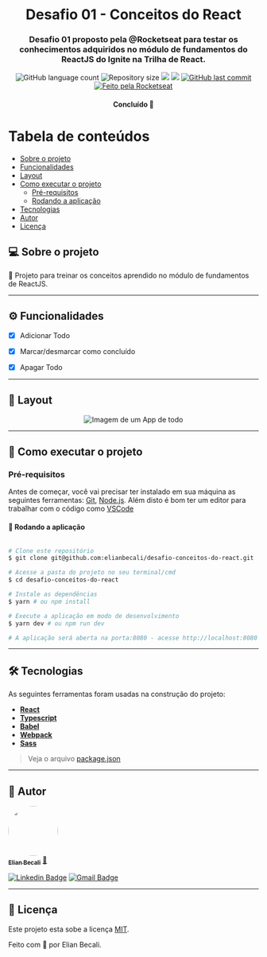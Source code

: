 <h1 align="center">
			Desafio 01 - Conceitos do React
</h1>

<h3 align="center">
    Desafio 01 proposto pela @Rocketseat para testar os conhecimentos adquiridos no módulo de fundamentos do ReactJS do Ignite na Trilha de React.
</h3>

<p align="center">
  <img alt="GitHub language count" src="https://img.shields.io/github/languages/count/elianbecali/desafio-conceitos-do-react?style=flat-square&&color=%2304D361" />

  <img alt="Repository size" src="https://img.shields.io/github/repo-size/elianbecali/desafio-conceitos-do-react?style=flat-square" />
	
  <img src="https://img.shields.io/github/stars/elianbecali/desafio-conceitos-do-react?style=flat-square" />
  
  <img src="https://img.shields.io/github/license/elianbecali/desafio-conceitos-do-react?style=flat-square" />

  <a href="https://github.com/elianbecali/desafio-conceitos-do-react/commits/main">
    <img alt="GitHub last commit" src="https://img.shields.io/github/last-commit/elianbecali/desafio-conceitos-do-react?style=flat-square&">
  </a>

  <a href="https://rocketseat.com.br">
    <img alt="Feito pela Rocketseat" src="https://img.shields.io/badge/feito%20por-Elian%20Becali-%237519C1?style=flat-square&">
  </a>
  
 
</p>

<h4 align="center">
	Concluído 🚀
</h4>

Tabela de conteúdos
=================
<!--ts-->
   * [Sobre o projeto](#-sobre-o-projeto)
   * [Funcionalidades](#%EF%B8%8F-funcionalidades)
   * [Layout](#-layout)
   * [Como executar o projeto](#-como-executar-o-projeto)
     * [Pré-requisitos](#pré-requisitos)
     * [Rodando a aplicação](#-rodando-a-aplicação)
   * [Tecnologias](#-tecnologias)
   * [Autor](#-autor)
   * [Licença](#-licença)
<!--te-->


## 💻 Sobre o projeto

💪 Projeto para treinar os conceitos aprendido no módulo de fundamentos de ReactJS.

---

## ⚙️ Funcionalidades

- [x] Adicionar Todo
- [x] Marcar/desmarcar como concluído
- [x] Apagar Todo


---

## 🎨 Layout

<p align="center" style="display: flex; align-items: flex-start; justify-content: center;">
  <img alt="Imagem de um App de todo" title="App todo para o desafio 01 do Ignite" src="#" />
</p>

---

## 🚀 Como executar o projeto

### Pré-requisitos

Antes de começar, você vai precisar ter instalado em sua máquina as seguintes ferramentas:
[Git](https://git-scm.com), [Node.js](https://nodejs.org/en/). 
Além disto é bom ter um editor para trabalhar com o código como [VSCode](https://code.visualstudio.com/)




#### 🧭 Rodando a aplicação

```bash

# Clone este repositório
$ git clone git@github.com:elianbecali/desafio-conceitos-do-react.git

# Acesse a pasta do projeto no seu terminal/cmd
$ cd desafio-conceitos-do-react

# Instale as dependências
$ yarn # ou npm install

# Execute a aplicação em modo de desenvolvimento
$ yarn dev # ou npm run dev

# A aplicação será aberta na porta:8080 - acesse http://localhost:8080

```

---

## 🛠 Tecnologias

As seguintes ferramentas foram usadas na construção do projeto:

-   **[React](https://reactjs.org/)**
-   **[Typescript](https://www.typescriptlang.org/)**
-   **[Babel](https://babeljs.io/)**
-   **[Webpack](https://webpack.js.org/)**
-   **[Sass](https://sass-lang.com/)**

> Veja o arquivo  [package.json](https://github.com/elianbecali/desafio-conceitos-do-react/blob/main/package.json)

---

## 🦸 Autor

<a href="https://app.rocketseat.com.br/me/elian-carlos-becali-aguiar-1567032394">
 <img style="border-radius: 50%;" src="https://avatars.githubusercontent.com/u/54561377?v=4" width="100px;" alt=""/>
 <br />
 <sub><b>Elian Becali</b></sub></a> <a href="https://app.rocketseat.com.br/me/elian-carlos-becali-aguiar-1567032394" title="Rocketseat">🚀</a>
 <br />

[![Linkedin Badge](https://img.shields.io/badge/-Elian%20Becali-blue?style=flat-square&logo=Linkedin&logoColor=white&link=https://www.linkedin.com/in/elianbecali/)](https://www.linkedin.com/in/elianbecali/) 
[![Gmail Badge](https://img.shields.io/badge/-elianbecaliaguiar@gmail.com-c14438?style=flat-square&logo=Gmail&logoColor=white&link=mailto:elianbecaliaguiar@gmail.com)](mailto:elianbecaliaguiar@gmail.com)

---

## 📝 Licença

Este projeto esta sobe a licença [MIT](./LICENSE).

Feito com 💜 por Elian Becali.

